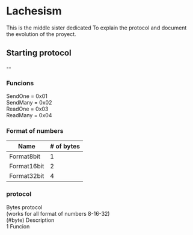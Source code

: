 # Lachesism

This is the middle sister dedicated To explain the protocol and document the evolution of the proyect.
## Starting protocol
-- 
### Funcions

SendOne  = 0x01  
SendMany = 0x02  
ReadOne  = 0x03  
ReadMany = 0x04  

### Format of numbers
Name          |  # of bytes  
---|---
Format8bit        |  1  
Format16bit       |  2  
Format32bit       |  4  

### protocol

Bytes protocol  
(works for all format of numbers 8-16-32)  
(#byte)       Description  
1           Funcion  